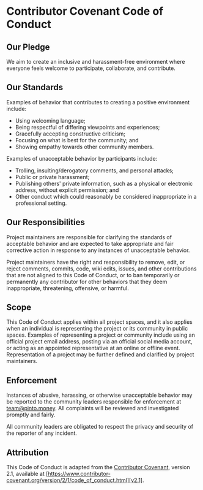 # Contributor Covenant Code of Conduct

## Our Pledge

We aim to create an inclusive and harassment-free environment where everyone feels welcome to participate, collaborate, and contribute.

## Our Standards

Examples of behavior that contributes to creating a positive environment include:

* Using welcoming language;
* Being respectful of differing viewpoints and experiences;
* Gracefully accepting constructive criticism;
* Focusing on what is best for the community; and
* Showing empathy towards other community members.

Examples of unacceptable behavior by participants include:

* Trolling, insulting/derogatory comments, and personal attacks;
* Public or private harassment;
* Publishing others' private information, such as a physical or electronic address, without explicit permission; and
* Other conduct which could reasonably be considered inappropriate in a professional setting.

## Our Responsibilities

Project maintainers are responsible for clarifying the standards of acceptable behavior and are expected to take appropriate and fair corrective action in response to any instances of unacceptable behavior.

Project maintainers have the right and responsibility to remove, edit, or reject comments, commits, code, wiki edits, issues, and other contributions that are not aligned to this Code of Conduct, or to ban temporarily or permanently any contributor for other behaviors that they deem inappropriate, threatening, offensive, or harmful.

## Scope

This Code of Conduct applies within all project spaces, and it also applies when an individual is representing the project or its community in public spaces. Examples of representing a project or community include using an official project email address, posting via an official social media account, or acting as an appointed representative at an online or offline event. Representation of a project may be further defined and clarified by project maintainers.

## Enforcement

Instances of abusive, harassing, or otherwise unacceptable behavior may be reported to the community leaders responsible for enforcement at team@pinto.money. All complaints will be reviewed and investigated promptly and fairly.

All community leaders are obligated to respect the privacy and security of the reporter of any incident.

## Attribution

This Code of Conduct is adapted from the [Contributor Covenant][homepage],
version 2.1, available at [https://www.contributor-covenant.org/version/2/1/code_of_conduct.html][v2.1].

[homepage]: https://www.contributor-covenant.org
[v2.1]: https://www.contributor-covenant.org/version/2/1/code_of_conduct.html
